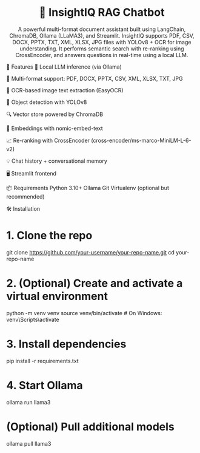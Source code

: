 <h1 align="center">💬 InsightIQ RAG Chatbot</h1>

<p align="center">
A powerful multi-format document assistant built using LangChain, ChromaDB, Ollama (LLaMA3), and Streamlit.
InsightIQ supports PDF, CSV, DOCX, PPTX, TXT, XML, XLSX, JPG files with YOLOv8 + OCR for image understanding.
It performs semantic search with re-ranking using CrossEncoder, and answers questions in real-time using a local LLM.

🚀 Features
🧠 Local LLM inference (via Ollama)

📄 Multi-format support: PDF, DOCX, PPTX, CSV, XML, XLSX, TXT, JPG

🧾 OCR-based image text extraction (EasyOCR)

🦾 Object detection with YOLOv8

🔍 Vector store powered by ChromaDB

🧩 Embeddings with nomic-embed-text

📈 Re-ranking with CrossEncoder (cross-encoder/ms-marco-MiniLM-L-6-v2)

💡 Chat history + conversational memory

🖥️ Streamlit frontend

📦 Requirements
Python 3.10+
Ollama
Git
Virtualenv (optional but recommended)

🛠️ Installation

# 1. Clone the repo
git clone https://github.com/your-username/your-repo-name.git
cd your-repo-name

# 2. (Optional) Create and activate a virtual environment
python -m venv venv
source venv/bin/activate      # On Windows: venv\Scripts\activate

# 3. Install dependencies
pip install -r requirements.txt

# 4. Start Ollama
ollama run llama3

# (Optional) Pull additional models
ollama pull llama3
